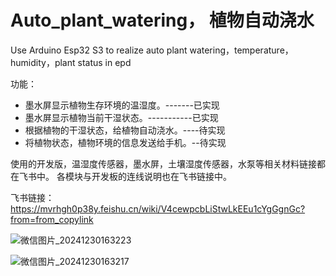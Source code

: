 # Auto_plant_watering， 植物自动浇水
Use Arduino Esp32 S3 to realize auto plant watering，temperature，humidity，plant status in epd

功能：
- 墨水屏显示植物生存环境的温湿度。-------已实现
- 墨水屏显示植物当前干湿状态。-----------已实现
- 根据植物的干湿状态，给植物自动浇水。----待实现
- 将植物状态，植物环境的信息发送给手机。--待实现


使用的开发版，温湿度传感器，墨水屏，土壤湿度传感器，水泵等相关材料链接都在飞书中。
各模块与开发板的连线说明也在飞书链接中。

飞书链接：
https://mvrhgh0p38y.feishu.cn/wiki/V4cewpcbLiStwLkEEu1cYgGgnGc?from=from_copylink




![微信图片_20241230163223](https://github.com/user-attachments/assets/a132eb59-b32c-4514-9f2d-4db5f979052b)

![微信图片_20241230163217](https://github.com/user-attachments/assets/ba0a9aed-4862-446e-947b-d96c44f7c413)

